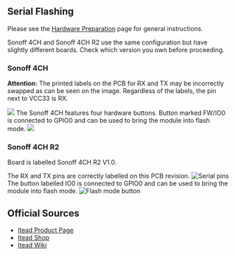 ## Serial Flashing
Please see the [Hardware Preparation](Hardware-Preparation) page for general instructions.

Sonoff 4CH and Sonoff 4CH R2 use the same configuration but have slightly different boards. Check which version you own before proceeding.
### Sonoff 4CH

**Attention:** The printed labels on the PCB for RX and TX may be incorrectly swapped as can be seen on the image. Regardless of the labels, the pin next to VCC33 is RX.

![](https://github.com/arendst/arendst.github.io/blob/master/media/sonoff4ch_pins.jpg?raw=true)
The Sonoff 4CH features four hardware buttons. Button marked FW/IO0 is connected to GPIO0 and can be used to bring the module into flash mode.
![](https://github.com/arendst/arendst.github.io/blob/master/media/sonoff4ch_gpio0.jpg?raw=true)


### Sonoff 4CH **R2**
Board is labelled Sonoff 4CH R2 V1.0.

The RX and TX pins are correctly labelled on this PCB revision.
![Serial pins](assets/images/sonoff_4ch_r2_serial.jpg)
The button labelled IO0 is connected to GPIO0 and can be used to bring the module into flash mode.
![Flash mode button](assets/images/sonoff_4ch_r2_I00.jpg)

## Official Sources

* [Itead Product Page](http://sonoff.itead.cc/en/products/sonoff/sonoff-4ch)
* [Itead Shop](https://www.itead.cc/sonoff-4ch.html)
* [Itead Wiki](https://www.itead.cc/wiki/Sonoff_4CH)
